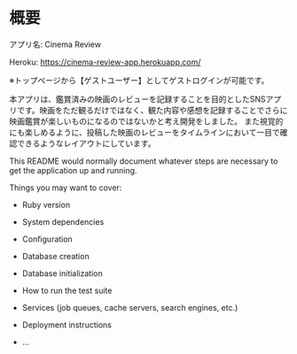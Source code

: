 # 概要

アプリ名: Cinema Review

Heroku: https://cinema-review-app.herokuapp.com/

※トップページから【ゲストユーザー】としてゲストログインが可能です。

本アプリは、鑑賞済みの映画のレビューを記録することを目的としたSNSアプリです。映画をただ観るだけではなく、観た内容や感想を記録することでさらに映画鑑賞が楽しいものになるのではないかと考え開発をしました。
また視覚的にも楽しめるように、投稿した映画のレビューをタイムラインにおいて一目で確認できるようなレイアウトにしています。






This README would normally document whatever steps are necessary to get the
application up and running.

Things you may want to cover:

* Ruby version

* System dependencies

* Configuration

* Database creation

* Database initialization

* How to run the test suite

* Services (job queues, cache servers, search engines, etc.)

* Deployment instructions

* ...
